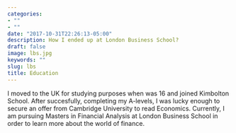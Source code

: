 ```yaml
---
categories:
- ""
- ""
date: "2017-10-31T22:26:13-05:00"
description: How I ended up at London Business School?
draft: false
image: lbs.jpg
keywords: ""
slug: lbs
title: Education
---
```


I moved to the UK for studying purposes when was 16 and joined Kimbolton School. After succesfully, completing my A-levels, I was lucky enough to secure an offer from Cambridge University to read Economics. Currently, I am pursuing Masters in Financial Analysis at London Business School in order to learn more about the world of finance.